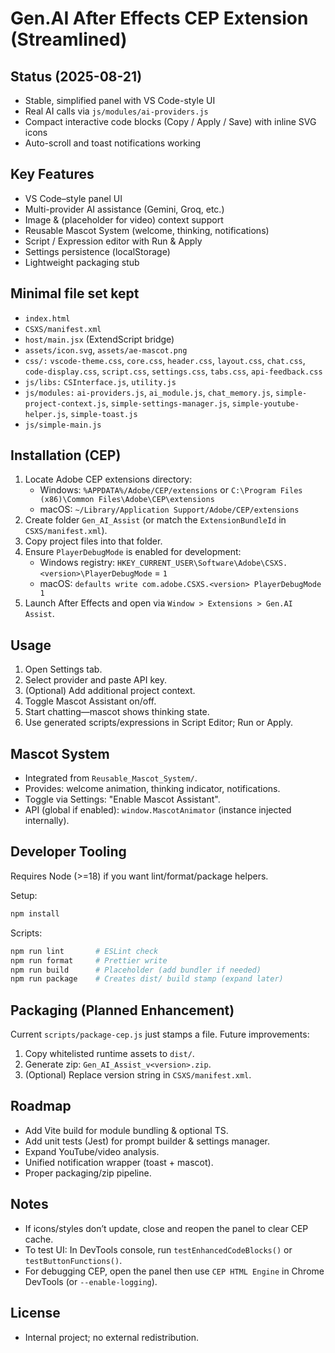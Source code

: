 # Gen.AI After Effects CEP Extension (Streamlined)

## Status (2025-08-21)
- Stable, simplified panel with VS Code-style UI
- Real AI calls via `js/modules/ai-providers.js`
- Compact interactive code blocks (Copy / Apply / Save) with inline SVG icons
- Auto-scroll and toast notifications working

## Key Features
- VS Code–style panel UI
- Multi-provider AI assistance (Gemini, Groq, etc.)
- Image & (placeholder for video) context support
- Reusable Mascot System (welcome, thinking, notifications)
- Script / Expression editor with Run & Apply
- Settings persistence (localStorage)
- Lightweight packaging stub

## Minimal file set kept
- `index.html`
- `CSXS/manifest.xml`
- `host/main.jsx` (ExtendScript bridge)
- `assets/icon.svg`, `assets/ae-mascot.png`
- `css/:` `vscode-theme.css`, `core.css`, `header.css`, `layout.css`, `chat.css`, `code-display.css`, `script.css`, `settings.css`, `tabs.css`, `api-feedback.css`
- `js/libs:` `CSInterface.js`, `utility.js`
- `js/modules:` `ai-providers.js`, `ai_module.js`, `chat_memory.js`, `simple-project-context.js`, `simple-settings-manager.js`, `simple-youtube-helper.js`, `simple-toast.js`
- `js/simple-main.js`

## Installation (CEP)
1. Locate Adobe CEP extensions directory:
	- Windows: `%APPDATA%/Adobe/CEP/extensions` or `C:\Program Files (x86)\Common Files\Adobe\CEP\extensions`
	- macOS: `~/Library/Application Support/Adobe/CEP/extensions`
2. Create folder `Gen_AI_Assist` (or match the `ExtensionBundleId` in `CSXS/manifest.xml`).
3. Copy project files into that folder.
4. Ensure `PlayerDebugMode` is enabled for development:
	- Windows registry: `HKEY_CURRENT_USER\Software\Adobe\CSXS.<version>\PlayerDebugMode` = `1`
	- macOS: `defaults write com.adobe.CSXS.<version> PlayerDebugMode 1`
5. Launch After Effects and open via `Window > Extensions > Gen.AI Assist`.

## Usage
1. Open Settings tab.
2. Select provider and paste API key.
3. (Optional) Add additional project context.
4. Toggle Mascot Assistant on/off.
5. Start chatting—mascot shows thinking state.
6. Use generated scripts/expressions in Script Editor; Run or Apply.

## Mascot System
- Integrated from `Reusable_Mascot_System/`.
- Provides: welcome animation, thinking indicator, notifications.
- Toggle via Settings: "Enable Mascot Assistant".
- API (global if enabled): `window.MascotAnimator` (instance injected internally).

## Developer Tooling
Requires Node (>=18) if you want lint/format/package helpers.

Setup:
```sh
npm install
```

Scripts:
```sh
npm run lint       # ESLint check
npm run format     # Prettier write
npm run build      # Placeholder (add bundler if needed)
npm run package    # Creates dist/ build stamp (expand later)
```

## Packaging (Planned Enhancement)
Current `scripts/package-cep.js` just stamps a file. Future improvements:
1. Copy whitelisted runtime assets to `dist/`.
2. Generate zip: `Gen_AI_Assist_v<version>.zip`.
3. (Optional) Replace version string in `CSXS/manifest.xml`.

## Roadmap
- Add Vite build for module bundling & optional TS.
- Add unit tests (Jest) for prompt builder & settings manager.
- Expand YouTube/video analysis.
- Unified notification wrapper (toast + mascot).
- Proper packaging/zip pipeline.

## Notes
- If icons/styles don’t update, close and reopen the panel to clear CEP cache.
- To test UI: In DevTools console, run `testEnhancedCodeBlocks()` or `testButtonFunctions()`.
- For debugging CEP, open the panel then use `CEP HTML Engine` in Chrome DevTools (or `--enable-logging`).

## License
- Internal project; no external redistribution.
